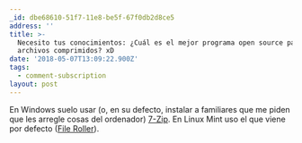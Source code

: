 ```yaml
---
_id: dbe68610-51f7-11e8-be5f-67f0db2d8ce5
address: ''
title: >-
  Necesito tus conocimientos: ¿Cuál es el mejor programa open source para
  archivos comprimidos? xD
date: '2018-05-07T13:09:22.900Z'
tags:
  - comment-subscription
layout: post
---
```

 
En Windows suelo usar (o, en su defecto, instalar a familiares que me piden que les arregle cosas del ordenador) [7-Zip](https://www.7-zip.org/). 
En Linux Mint uso el que viene por defecto ([File Roller](http://fileroller.sourceforge.net/)).
